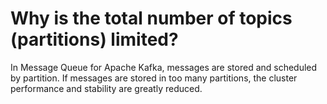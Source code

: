# Why is the total number of topics \(partitions\) limited?

In Message Queue for Apache Kafka, messages are stored and scheduled by partition. If messages are stored in too many partitions, the cluster performance and stability are greatly reduced.

